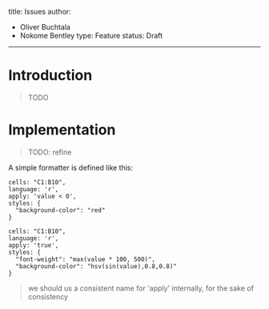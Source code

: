 title: Issues
author:
  - Oliver Buchtala
  - Nokome Bentley
type: Feature
status: Draft
---

# Introduction

> TODO

# Implementation

> TODO: refine

A simple formatter is defined like this:

```
cells: "C1:B10",
language: 'r',
apply: 'value < 0',
styles: {
  "background-color": "red"
}
```


```
cells: "C1:B10",
language: 'r',
apply: 'true',
styles: {
  "font-weight": "max(value * 100, 500)",
  "background-color": "hsv(sin(value),0.8,0.8)"
}
```

> we should us a consistent name for 'apply' internally, for the sake of consistency
